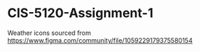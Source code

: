# CIS-5120-Assignment-1

Weather icons sourced from https://www.figma.com/community/file/1059229179375580154
